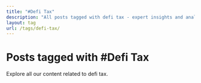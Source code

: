 ```yaml
---
title: "#Defi Tax"
description: "All posts tagged with defi tax - expert insights and analysis"
layout: tag
url: /tags/defi-tax/
---
```


# Posts tagged with #Defi Tax

Explore all our content related to defi tax.
